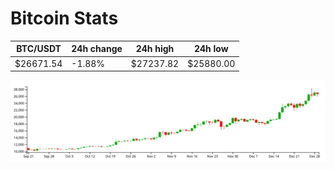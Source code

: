 # Bitcoin Stats

BTC/USDT|24h change|24h high|24h low|
|---|---|---|---|
|$26671.54|-1.88%|$27237.82|$25880.00|

<img src="./chart.svg">
